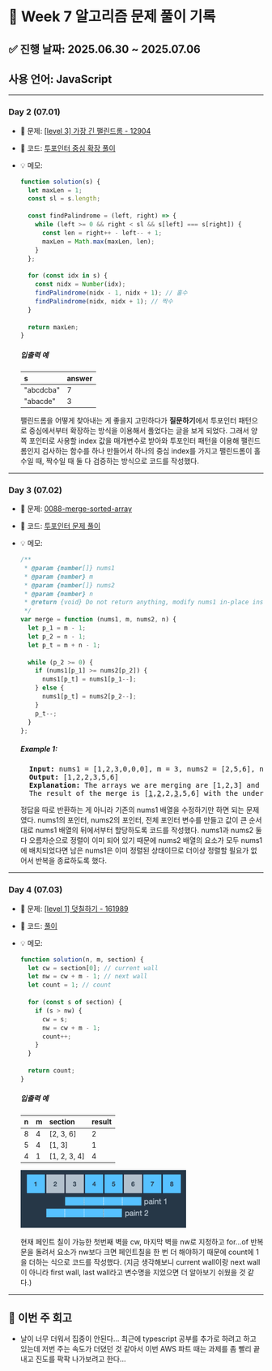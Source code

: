 # 📘 Week 7 알고리즘 문제 풀이 기록

## ✅ 진행 날짜: 2025.06.30 ~ 2025.07.06

## 사용 언어: JavaScript

---

### Day 2 (07.01)

- 🔗 문제: [[level 3] 가장 긴 팰린드롬 - 12904](https://school.programmers.co.kr/learn/courses/30/lessons/12904)
- 📁 코드: [투포인터 중심 확장 풀이](https://github.com/sysysysyb/Study_Algorithm/tree/main/%ED%94%84%EB%A1%9C%EA%B7%B8%EB%9E%98%EB%A8%B8%EC%8A%A4/3/12904.%E2%80%85%EA%B0%80%EC%9E%A5%E2%80%85%EA%B8%B4%E2%80%85%ED%8C%B0%EB%A6%B0%EB%93%9C%EB%A1%AC)
- 💡 메모:

  ```javascript
  function solution(s) {
    let maxLen = 1;
    const sl = s.length;

    const findPalindrome = (left, right) => {
      while (left >= 0 && right < sl && s[left] === s[right]) {
        const len = right++ - left-- + 1;
        maxLen = Math.max(maxLen, len);
      }
    };

    for (const idx in s) {
      const nidx = Number(idx);
      findPalindrome(nidx - 1, nidx + 1); // 홀수
      findPalindrome(nidx, nidx + 1); // 짝수
    }

    return maxLen;
  }
  ```

  <h5>입출력 예</h5>
  <table class="table">
    <thead><tr>
      <th>s</th>
      <th>answer</th>
    </tr>
    </thead>
    <tbody><tr>
      <td>"abcdcba"</td>
      <td>7</td>
    </tr>
    <tr>
      <td>"abacde"</td>
      <td>3</td>
    </tr>
    </tbody>
  </table>

  팰린드롬을 어떻게 찾아내는 게 좋을지 고민하다가 **질문하기**에서 투포인터 패턴으로 중심에서부터 확장하는 방식을 이용해서 풀었다는 글을 보게 되었다. 그래서 양쪽 포인터로 사용할 index 값을 매개변수로 받아와 투포인터 패턴을 이용해 팰린드롬인지 검사하는 함수를 하나 만들어서 하나의 중심 index를 가지고 팰린드롬이 홀수일 때, 짝수일 때 둘 다 검증하는 방식으로 코드를 작성했다.

---

### Day 3 (07.02)

- 🔗 문제: [0088-merge-sorted-array](https://leetcode.com/problems/merge-sorted-array/description/?envType=problem-list-v2&envId=two-pointers)
- 📁 코드: [투포인터 문제 풀이](https://github.com/sysysysyb/Study_Algorithm/tree/main/%ED%94%84%EB%A1%9C%EA%B7%B8%EB%9E%98%EB%A8%B8%EC%8A%A4/1/147355.%E2%80%85%ED%81%AC%EA%B8%B0%EA%B0%80%E2%80%85%EC%9E%91%EC%9D%80%E2%80%85%EB%B6%80%EB%B6%84%EB%AC%B8%EC%9E%90%EC%97%B4)
- 💡 메모:

  ```javascript
  /**
   * @param {number[]} nums1
   * @param {number} m
   * @param {number[]} nums2
   * @param {number} n
   * @return {void} Do not return anything, modify nums1 in-place instead.
   */
  var merge = function (nums1, m, nums2, n) {
    let p_1 = m - 1;
    let p_2 = n - 1;
    let p_t = m + n - 1;

    while (p_2 >= 0) {
      if (nums1[p_1] >= nums2[p_2]) {
        nums1[p_t] = nums1[p_1--];
      } else {
        nums1[p_t] = nums2[p_2--];
      }
      p_t--;
    }
  };
  ```

  <h5>Example 1:</h5>
  <pre>
    <strong>Input:</strong> nums1 = [1,2,3,0,0,0], m = 3, nums2 = [2,5,6], n = 3
    <strong>Output:</strong> [1,2,2,3,5,6]
    <strong>Explanation:</strong> The arrays we are merging are [1,2,3] and [2,5,6].
    The result of the merge is [<u>1</u>,<u>2</u>,2,<u>3</u>,5,6] with the underlined elements coming from nums1.
  </pre>

  정답을 따로 반환하는 게 아니라 기존의 nums1 배열을 수정하기만 하면 되는 문제였다. nums1의 포인터, nums2의 포인터, 전체 포인터 변수를 만들고 값이 큰 순서대로 nums1 배열의 뒤에서부터 할당하도록 코드를 작성했다. nums1과 nums2 둘 다 오름차순으로 정렬이 이미 되어 있기 때문에 nums2 배열의 요소가 모두 nums1에 배치되었다면 남은 nums1은 이미 정렬된 상태이므로 더이상 정렬할 필요가 없어서 반복을 종료하도록 했다.

---

### Day 4 (07.03)

- 🔗 문제: [[level 1] 덧칠하기 - 161989](https://school.programmers.co.kr/learn/courses/30/lessons/161989)
- 📁 코드: [풀이](https://github.com/sysysysyb/Study_Algorithm/tree/ea9a3c4d5c39cdddcd9da3d2cab57b9d9f725adb/%ED%94%84%EB%A1%9C%EA%B7%B8%EB%9E%98%EB%A8%B8%EC%8A%A4/1/161989.%E2%80%85%EB%8D%A7%EC%B9%A0%ED%95%98%EA%B8%B0)
- 💡 메모:

  ```javascript
  function solution(n, m, section) {
    let cw = section[0]; // current wall
    let nw = cw + m - 1; // next wall
    let count = 1; // count

    for (const s of section) {
      if (s > nw) {
        cw = s;
        nw = cw + m - 1;
        count++;
      }
    }

    return count;
  }
  ```

  <h5>입출력 예</h5>
  <table class="table">
    <thead><tr>
      <th>n</th>
      <th>m</th>
      <th>section</th>
      <th>result</th>
    </tr>
    </thead>
    <tbody><tr>
      <td>8</td>
      <td>4</td>
      <td>[2, 3, 6]</td>
      <td>2</td>
    </tr>
    <tr>
      <td>5</td>
      <td>4</td>
      <td>[1, 3]</td>
      <td>1</td>
    </tr>
    <tr>
      <td>4</td>
      <td>1</td>
      <td>[1, 2, 3, 4]</td>
      <td>4</td>
    </tr>
    </tbody>
  </table>

  ![입출력 예 1 image](image.png)

  현재 페인트 칠이 가능한 첫번째 벽을 cw, 마지막 벽을 nw로 지정하고 for...of 반복문을 돌려서 요소가 nw보다 크면 페인트칠을 한 번 더 해야하기 때문에 count에 1을 더하는 식으로 코드를 작성했다.
  (지금 생각해보니 current wall이랑 next wall이 아니라 first wall, last wall라고 변수명을 지었으면 더 알아보기 쉬웠을 것 같다.)

---

## 📌 이번 주 회고

- 날이 너무 더워서 집중이 안된다... 최근에 typescript 공부를 추가로 하려고 하고 있는데 저번 주는 속도가 더뎠던 것 같아서 이번 AWS 파트 때는 과제를 좀 빨리 끝내고 진도를 팍팍 나가보려고 한다...
